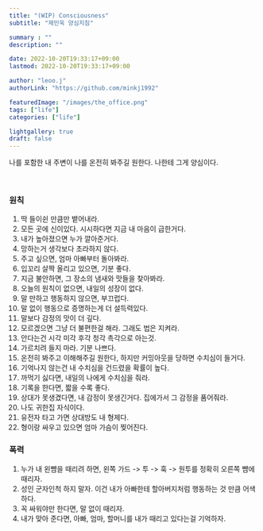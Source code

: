```yaml
---
title: "(WIP) Consciousness"
subtitle: "제민욱 양심지침"

summary : ""
description: ""

date: 2022-10-20T19:33:17+09:00
lastmod: 2022-10-20T19:33:17+09:00

author: "leoo.j"
authorLink: "https://github.com/minkj1992"

featuredImage: "/images/the_office.png"
tags: ["life"]
categories: ["life"]

lightgallery: true
draft: false
---
```


나를 포함한 내 주변이 나를 온전히 봐주길 원한다. 나한테 그게 양심이다.
<!--more-->
<br />

### 원칙
1. 딱 들이쉰 만큼만 뱉어내라.
2. 모든 곳에 신이있다. 시시하다면 지금 내 마음이 급한거다.
3. 내가 높아졌으면 누가 깔아준거다.
4. 망하는거 생각보다 초라하지 않다.
5. 주고 싶으면, 엄마 아빠부터 돌아봐라.
6. 입꼬리 살짝 올리고 있으면, 기분 좋다.
7. 지금 불안하면, 그 장소의 냄새와 맛들을 찾아봐라.
8. 오늘의 원칙이 없으면, 내일의 성장이 없다.
9. 말 만하고 행동하지 않으면, 부끄럽다.
10. 말 없이 행동으로 증명하는게 더 설득력있다.
11. 말보다 감정의 맛이 더 깊다.
12. 모르겠으면 그냥 더 불편한걸 해라. 그래도 법은 지켜라.
13. 안다는건 시각 미각 후각 청각 촉각으로 아는것.
14. 가르치려 들지 마라. 기분 나쁘다.
15. 온전히 봐주고 이해해주길 원한다, 하지만 커밍아웃을 당하면 수치심이 들거다.
16. 기억나지 않는건 내 수치심을 건드렸을 확률이 높다.
17. 까먹기 싫다면, 내일의 나에게 수치심을 줘라.
18. 기록을 한다면, 짧을 수록 좋다.
19. 상대가 못생겼다면, 내 감정이 못생긴거다. 집에가서 그 감정을 품어줘라.
20. 나도 귀한집 자식이다.
21. 유전자 타고 가면 상대방도 내 형제다.
22. 형이랑 싸우고 있으면 엄마 가슴이 찢어진다.


### 폭력
1. 누가 내 왼뺨을 때리려 하면, 왼쪽 가드 -> 투 -> 훅 -> 원투를 정확히 오른쪽 뺨에 때리자.
2. 성인 군자인척 하지 말자. 이건 내가 아빠한테 할아버지처럼 행동하는 것 만큼 어색하다.
3. 꼭 싸워야만 한다면, 말 없이 때리자.
4. 내가 맞아 준다면, 아빠, 엄마, 할머니를 내가 때리고 있다는걸 기억하자.


